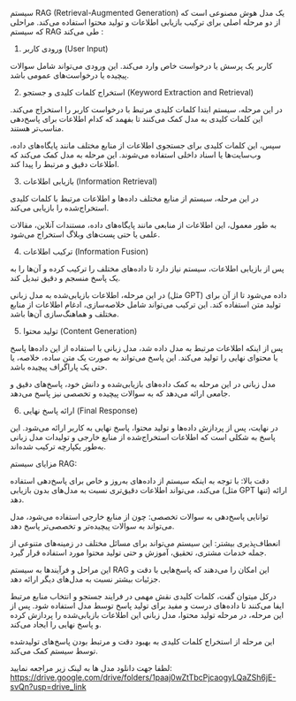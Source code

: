 سیستم RAG (Retrieval-Augmented Generation) یک مدل هوش مصنوعی است که از دو مرحله اصلی برای ترکیب بازیابی اطلاعات و تولید محتوا استفاده می‌کند. مراحلی که سیستم RAG طی می‌کند :

1. ورودی کاربر (User Input)

کاربر یک پرسش یا درخواست خاص وارد می‌کند. این ورودی می‌تواند شامل سوالات پیچیده یا درخواست‌های عمومی باشد.


2. استخراج کلمات کلیدی و جستجو (Keyword Extraction and Retrieval)

در این مرحله، سیستم ابتدا کلمات کلیدی مرتبط با درخواست کاربر را استخراج می‌کند. این کلمات کلیدی به مدل کمک می‌کنند تا بفهمد که کدام اطلاعات برای پاسخ‌دهی مناسب‌تر هستند.

سپس، این کلمات کلیدی برای جستجوی اطلاعات از منابع مختلف مانند پایگاه‌های داده، وب‌سایت‌ها یا اسناد داخلی استفاده می‌شوند. این مرحله به مدل کمک می‌کند که اطلاعات دقیق و مرتبط را پیدا کند.


3. بازیابی اطلاعات (Information Retrieval)

در این مرحله، سیستم از منابع مختلف داده‌ها و اطلاعات مرتبط با کلمات کلیدی استخراج‌شده را بازیابی می‌کند.

به طور معمول، این اطلاعات از منابعی مانند پایگاه‌های داده، مستندات آنلاین، مقالات علمی یا حتی پست‌های وبلاگ استخراج می‌شود.


4. ترکیب اطلاعات (Information Fusion)

پس از بازیابی اطلاعات، سیستم نیاز دارد تا داده‌های مختلف را ترکیب کرده و آن‌ها را به یک پاسخ منسجم و دقیق تبدیل کند.

در این مرحله، اطلاعات بازیابی‌شده به مدل زبانی (مثل GPT) داده می‌شود تا از آن برای تولید متن استفاده کند. این ترکیب می‌تواند شامل خلاصه‌سازی، ادغام اطلاعات از منابع مختلف و هماهنگ‌سازی آن‌ها باشد.


5. تولید محتوا (Content Generation)

پس از اینکه اطلاعات مرتبط به مدل داده شد، مدل زبانی با استفاده از این داده‌ها پاسخ یا محتوای نهایی را تولید می‌کند. این پاسخ می‌تواند به صورت یک متن ساده، خلاصه، یا حتی یک پاراگراف پیچیده باشد.

مدل زبانی در این مرحله به کمک داده‌های بازیابی‌شده و دانش خود، پاسخ‌های دقیق و جامعی ارائه می‌دهد که به سوالات پیچیده و تخصصی نیز پاسخ می‌دهد.


6. ارائه پاسخ نهایی (Final Response)

در نهایت، پس از پردازش داده‌ها و تولید محتوا، پاسخ نهایی به کاربر ارائه می‌شود. این پاسخ به شکلی است که اطلاعات استخراج‌شده از منابع خارجی و تولیدات مدل زبانی به‌طور یکپارچه ترکیب شده‌اند.


مزایای سیستم RAG:

دقت بالا: با توجه به اینکه سیستم از داده‌های به‌روز و خاص برای پاسخ‌دهی استفاده می‌کند، می‌تواند اطلاعات دقیق‌تری نسبت به مدل‌های بدون بازیابی (مثل GPT تنها) ارائه دهد.

توانایی پاسخ‌دهی به سوالات تخصصی: چون از منابع خارجی استفاده می‌شود، مدل می‌تواند به سوالات پیچیده‌تر و تخصصی‌تر پاسخ دهد.

انعطاف‌پذیری بیشتر: این سیستم می‌تواند برای مسائل مختلف در زمینه‌های متنوعی از جمله خدمات مشتری، تحقیق، آموزش و حتی تولید محتوا مورد استفاده قرار گیرد.


این مراحل و فرآیندها به سیستم RAG این امکان را می‌دهند که پاسخ‌هایی با دقت و جزئیات بیشتر نسبت به مدل‌های دیگر ارائه دهد.

درکل میتوان گفت، کلمات کلیدی نقش مهمی در فرایند جستجو و انتخاب منابع مرتبط ایفا می‌کنند تا داده‌های درست و مفید برای تولید پاسخ توسط مدل استفاده شود. پس از این مرحله، در مرحله تولید محتوا، مدل زبانی این اطلاعات بازیابی‌شده را پردازش کرده و پاسخ نهایی را ایجاد می‌کند.

این مرحله از استخراج کلمات کلیدی به بهبود دقت و مرتبط بودن پاسخ‌های تولیدشده توسط سیستم کمک می‌کند.

لطفا جهت دانلود مدل ها به لینک زیر مراجعه نمایید:
https://drive.google.com/drive/folders/1paaj0wZtTbcPjcaogyLQaZSh6jE-svQn?usp=drive_link
